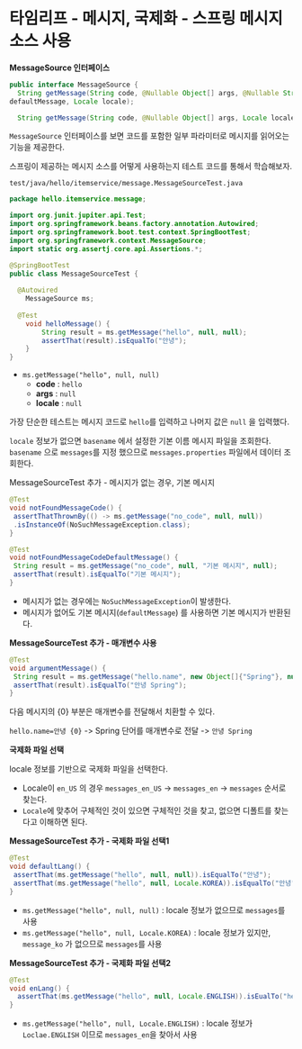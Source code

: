 # 타임리프 - 메시지, 국제화 - 스프링 메시지 소스 사용

**MessageSource 인터페이스**

```java
public interface MessageSource {
  String getMessage(String code, @Nullable Object[] args, @Nullable String 
defaultMessage, Locale locale);

  String getMessage(String code, @Nullable Object[] args, Locale locale) throws NoSuchMessageException;
```

`MessageSource` 인터페이스를 보면 코드를 포함한 일부 파라미터로 메시지를 읽어오는 기능을 제공한다.

스프링이 제공하는 메시지 소스를 어떻게 사용하는지 테스트 코드를 통해서 학습해보자.



`test/java/hello/itemservice/message.MessageSourceTest.java`

```java
package hello.itemservice.message;

import org.junit.jupiter.api.Test;
import org.springframework.beans.factory.annotation.Autowired;
import org.springframework.boot.test.context.SpringBootTest;
import org.springframework.context.MessageSource;
import static org.assertj.core.api.Assertions.*;

@SpringBootTest
public class MessageSourceTest {
 
  @Autowired
 	MessageSource ms;
 
  @Test
 	void helloMessage() {
 		String result = ms.getMessage("hello", null, null);
 		assertThat(result).isEqualTo("안녕");
 	}
}
```

* `ms.getMessage("hello", null, null)`
  * **code** : `hello`
  * **args** : `null`
  * **locale** : `null`

가장 단순한 테스트는 메시지 코드로 `hello`를 입력하고 나머지 값은 `null` 을 입력했다.

`locale` 정보가 없으면 `basename` 에서 설정한 기본 이름 메시지 파일을 조회한다. `basename` 으로 `messages`를 지정 했으므로 `messages.properties` 파일에서 데이터 조회한다.



MessageSourceTest 추가 - 메시지가 없는 경우, 기본 메시지

```java
@Test
void notFoundMessageCode() {
 assertThatThrownBy(() -> ms.getMessage("no_code", null, null))
 .isInstanceOf(NoSuchMessageException.class);
}

@Test
void notFoundMessageCodeDefaultMessage() {
 String result = ms.getMessage("no_code", null, "기본 메시지", null);
 assertThat(result).isEqualTo("기본 메시지");
}
```

* 메시지가 없는 경우에는 `NoSuchMessageException`이 발생한다.
* 메시지가 없어도 기본 메시지(`defaultMessage`) 를 사용하면 기본 메시지가 반환된다.



**MessageSourceTest 추가 - 매개변수 사용**

```java
@Test
void argumentMessage() {
 String result = ms.getMessage("hello.name", new Object[]{"Spring"}, null);
 assertThat(result).isEqualTo("안녕 Spring");
}
```

다음 메시지의 {0} 부분은 매개변수를 전달해서 치환할 수 있다.

`hello.name=안녕 {0}` -> Spring 단어를 매개변수로 전달 -> `안녕 Spring`



**국제화 파일 선택**

locale 정보를 기반으로 국제화 파일을 선택한다.

* Locale이 `en_US` 의 경우 `messages_en_US` -> `messages_en` -> `messages` 순서로 찾는다.
* `Locale`에 맞추어 구체적인 것이 있으면 구체적인 것을 찾고, 없으면 디폴트를 찾는다고 이해하면 된다.



**MessageSourceTest 추가 - 국제화 파일 선택1**

```java
@Test
void defaultLang() {
 assertThat(ms.getMessage("hello", null, null)).isEqualTo("안녕");
 assertThat(ms.getMessage("hello", null, Locale.KOREA)).isEqualTo("안녕");
}
```

* `ms.getMessage("hello", null, null)` : locale 정보가 없으므로 `messages`를 사용
* `ms.getMessage("hello", null, Locale.KOREA)` : locale 정보가 있지만, `message_ko` 가 없으므로 `messages`를 사용



**MessageSourceTest 추가 - 국제화 파일 선택2**

```java
@Test
void enLang() {
  assertThat(ms.getMessage("hello", null, Locale.ENGLISH)).isEualTo("hello");
}
```

* `ms.getMessage("hello", null, Locale.ENGLISH)` : locale 정보가 `Loclae.ENGLISH` 이므로 `messages_en`을 찾아서 사용

